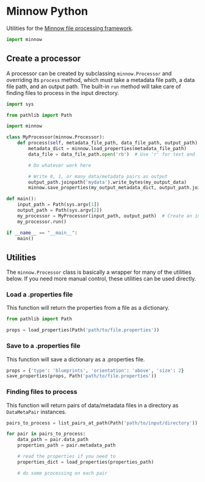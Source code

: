 # Minnow Python

Utilities for the [Minnow file processing framework](https://github.com/gershwinlabs/minnow).

```python
import minnow
```

## Create a processor

A processor can be created by subclassing `minnow.Processor` and overriding its `process` method, which must take a metadata file path, a data file path, and an output path.  The built-in `run` method will take care of finding files to process in the input directory.

```python
import sys

from pathlib import Path

import minnow

class MyProcessor(minnow.Processor):
    def process(self, metadata_file_path, data_file_path, output_path):
        metadata_dict = minnow.load_properties(metadata_file_path)
        data_file = data_file_path.open('rb')  # Use 'r' for text and 'rb' for binary

        # Do whatever work here

        # Write 0, 1, or many data/metadata pairs as output
        output_path.joinpath('mydata').write_bytes(my_output_data)
        minnow.save_properties(my_output_metadata_dict, output_path.joinpath('mydata.properties'))

def main():
    input_path = Path(sys.argv[1])
    output_path = Path(sys.argv[2])
    my_processor = MyProcessor(input_path, output_path)  # Create an instance of your processor
    my_processor.run()

if __name__ == "__main__":
    main()
```

## Utilities

The `minnow.Processor` class is basically a wrapper for many of the utilities below.  If you need more manual control, these utilities can be used directly.

### Load a .properties file

This function will return the properties from a file as a dictionary.

```python
from pathlib import Path

props = load_properties(Path('path/to/file.properties'))
```

### Save to a .properties file

This function will save a dictionary as a .properties file.

```python
props = {'type': 'blueprints', 'orientation': 'above', 'size': 2}
save_properties(props, Path('path/to/file.properties'))
```

### Finding files to process

This function will return pairs of data/metadata files in a directory as `DataMetaPair` instances.

```python
pairs_to_process = list_pairs_at_path(Path('path/to/input/directory'))

for pair in pairs_to_process:
    data_path = pair.data_path
    properties_path = pair.metadata_path

    # read the properties if you need to
    properties_dict = load_properties(properties_path)

    # do some processing on each pair
```
